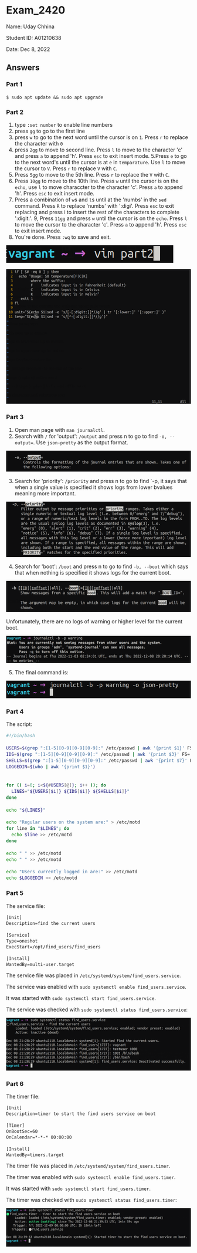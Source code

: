 # Exam_2420
Name: Uday Chhina

Student ID: A01210638

Date: Dec 8, 2022

## Answers

### Part 1

```
$ sudo apt update && sudo apt upgrade
```

### Part 2

1. type `:set number` to enable line numbers
2. press `gg` to go to the first line
3. press `w` to go to the next word until the cursor is on `1`. Press `r` to
   replace the character with `0`
4. press `2gg` to move to second line. Press `l` to move to the character 'c'
   and press `a` to append 'h'. Press `esc` to exit insert mode. 
5.Press `e` to go to the next word's until
   the cursor is at `e` in `temparature`. Use `l` to move the cursor to `V`.
   Press `r` to replace `V` with `C`.
6. Press `5gg` to move to the 5th line. Press `r` to replace the `V` with `C`.
7. Press `10gg` to move to the 10th line. Press `w` until the cursor is on the
   `echo`, use `l` to move characcter to the character 'c'. Press `a` to
   append 'h'. Press `esc` to exit insert mode.
8. Press a combination of `w`s and `l`s until at the 'numbs' in the `sed`
   command. Press `R` to replace 'numbs' with ':digi'. Press `esc` to exit
   replacing and press i to insert the rest of the characters to complete
   ':digit:'. 
9, Press `11gg` and press `w` until the cursor is on the `echo`. Press `l` to
   move the cursor to the character 'c'. Press `a` to append 'h'. Press `esc`
   to exit insert mode.
10. You're done. Press `:wq` to save and exit.

![vimopen](/Images/openvim.png)

![vimedit](/Images/vimedit.png)

### Part 3

1. Open man page with `man journalctl`. 
2. Search with `/` for 'output': `/output` and press n to go to find `-o,
   --output=`. Use `json-pretty` as the output format.

![output](/Images/output.png)

3. Search for 'priority': `/priority` and press n to go to find `-p, it says
   that when a single value is specified it shows logs from lower bvalues
   meaning more important. 

![priority](/Images/priority.png)

4. Search for 'boot': `/boot` and press n to go to find `-b, --boot` which
   says that when nothing is specified it shows logs for the current boot. 

![boot](/Images/boot.png)

Unfortunately, there are no logs of warning or higher level for the current
boot.

![nologs](/Images/nologs.png)

5. The final command is:

![finalcommand](Images/finalcommand.png)


### Part 4

The script:

```bash
#!/bin/bash

USERS=$(grep ":[1-5][0-9][0-9][0-9]:" /etc/passwd | awk '{print $1}' FS=:)
IDS=$(grep ":[1-5][0-9][0-9][0-9]:" /etc/passwd | awk '{print $3}' FS=:)
SHELLS=$(grep ":[1-5][0-9][0-9][0-9]:" /etc/passwd | awk '{print $7}' FS=:)
LOGGEDIN=$(who | awk '{print $1}')


for (( i=0; i<${#USERS[@]}; i++ )); do
  LINES="${USERS[$i]} ${IDS[$i]} ${SHELLS[$i]}"
done

echo "${LINES}"

echo "Regular users on the system are:" > /etc/motd
for line in "$LINES"; do
  echo $line >> /etc/motd
done

echo " " >> /etc/motd
echo " " >> /etc/motd

echo "Users currently logged in are:" >> /etc/motd
echo $LOGGEDIN >> /etc/motd
```

### Part 5

The service file:
```
[Unit]
Description=find the current users

[Service]
Type=oneshot
ExecStart=/opt/find_users/find_users

[Install]
WantedBy=multi-user.target
```

The service file was placed in `/etc/systemd/system/find_users.service`.

The service was enabled with `sudo systemctl enable find_users.service`.

It was started with `sudo systemctl start find_users.service`.

The service was checked with `sudo systemctl status find_users.service`:

![service](/Images/service.png)

### Part 6

The timer file:
```
[Unit]
Description=timer to start the find users service on boot

[Timer]
OnBootSec=60
OnCalendar=*-*-* 00:00:00

[Install]
WantedBy=timers.target
```

The timer file was placed in `/etc/systemd/system/find_users.timer`.

The timer was enabled with `sudo systemctl enable find_users.timer`.

It was started with `sudo systemctl start find_users.timer`.

The timer was checked with `sudo systemctl status find_users.timer`:

![timer](/Images/timer.png)
